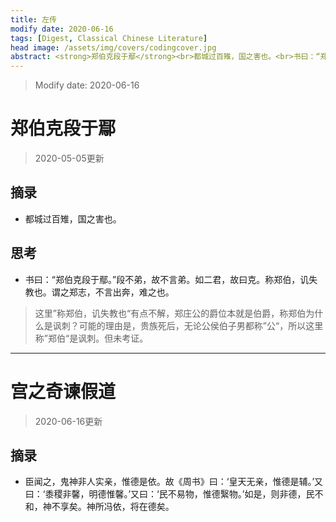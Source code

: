 ```yaml
---
title: 左传
modify date: 2020-06-16
tags: [Digest, Classical Chinese Literature]
head image: /assets/img/covers/codingcover.jpg
abstract: <strong>郑伯克段于鄢</strong><br>都城过百雉，国之害也。<br>书曰：“郑伯克段于鄢。”段不弟，故不言弟。如二君，故曰克。称郑伯，讥失教也。谓之郑志，不言出奔，难之也。
---
```


> Modify date: 2020-06-16

# 郑伯克段于鄢

> 2020-05-05更新

## 摘录

* 都城过百雉，国之害也。

## 思考

* 书曰：“郑伯克段于鄢。”段不弟，故不言弟。如二君，故曰克。称郑伯，讥失教也。谓之郑志，不言出奔，难之也。

> 这里”称郑伯，讥失教也“有点不解，郑庄公的爵位本就是伯爵，称郑伯为什么是讽刺？可能的理由是，贵族死后，无论公侯伯子男都称”公“，所以这里称”郑伯“是讽刺。但未考证。

---

# 宫之奇谏假道

> 2020-06-16更新

## 摘录

* 臣闻之，鬼神非人实亲，惟德是依。故《周书》曰：‘皇天无亲，惟德是辅。’又曰：‘黍稷非馨，明德惟馨。’又曰：‘民不易物，惟德繄物。’如是，则非德，民不和，神不享矣。神所冯依，将在德矣。